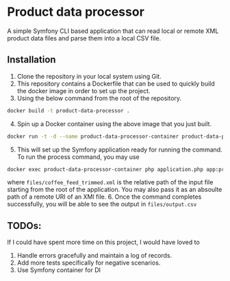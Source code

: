 # Product data processor
A simple Symfony CLI based application that can read local or remote XML product data files and parse them into a local CSV file.

## Installation
1. Clone the repository in your local system using Git.
2. This repository contains a Dockerfile that can be used to quickly build the docker image in order to set up the project. 
3. Using the below command from the root of the repository.
```bash
docker build -t product-data-processor .
```
4. Spin up a Docker container using the above image that you just built.
```bash
docker run -t -d --name product-data-processor-container product-data-processor:latest
```
5. This will set up the Symfony application ready for running the command. To run the process command, you may use
```bash
docker exec product-data-processor-container php application.php app:process-product-data files/coffee_feed_trimmed.xml
```
where `files/coffee_feed_trimmed.xml` is the relative path of the input file starting from the root of the application. You may also pass it as an absoulte path of a remote URI of an XMl file.
6. Once the command completes successfully, you will be able to see the output in `files/output.csv`

## TODOs:
If I could have spent more time on this project, I would have loved to
1. Handle errors gracefully and maintain a log of records.
2. Add more tests specifically for negative scenarios.
3. Use Symfony container for DI